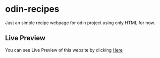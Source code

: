 # odin-recipes
Just an simple recipe webpage for odin project using only HTML for now.

## Live Preview
You can see Live Preview of this website by clicking [Here](https://www.sph013.github.io/odin-recipes)